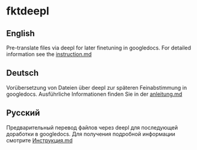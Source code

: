 ﻿# fktdeepl

## English

Pre-translate files via deepl for later finetuning in googledocs.
For detailed information see the [instruction.md](instruction.md)

## Deutsch

Vorübersetzung von Dateien über deepl zur späteren Feinabstimmung in googledocs.
Ausführliche Informationen finden Sie in der [anleitung.md](anleitung.md)

## Русский

Предварительный перевод файлов через deepl для последующей доработки в googledocs.
Для получения подробной информации смотрите [Инструкция.md](Инструкция.md)
